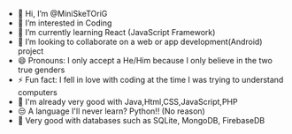 - 👋 Hi, I’m @MiniSkeTOriG
- 👀 I’m interested in Coding
- 🌱 I’m currently learning React (JavaScript Framework)
- 💞️ I’m looking to collaborate on a web or app development(Android) project
- 😄 Pronouns: I only accept a He/Him because I only believe in the two true genders
- ⚡ Fun fact: I fell in love with coding at the time I was trying to understand computers
- 🚥 I'm already very good with Java,Html,CSS,JavaScript,PHP
- 😒 A language I'll never learn? Python!! (No reason)
- 🥷 Very good with databases such as SQLite, MongoDB, FirebaseDB


